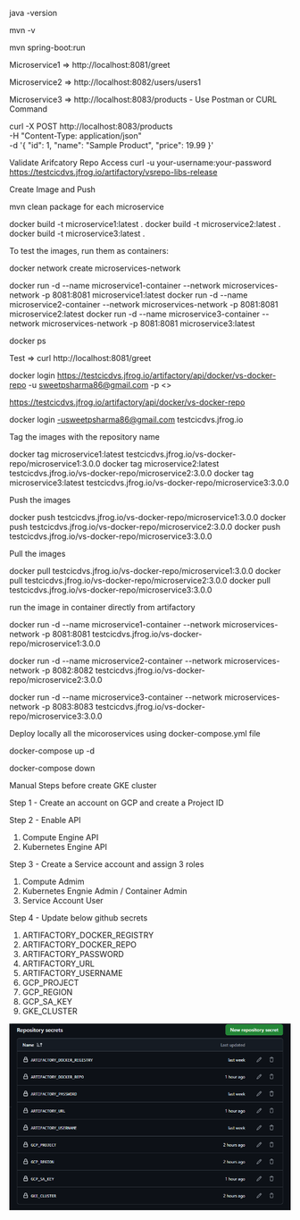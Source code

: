 java -version

mvn -v

mvn spring-boot:run

Microservice1 => http://localhost:8081/greet

Microservice2 => http://localhost:8082/users/users1

Microservice3 => http://localhost:8083/products - Use Postman or CURL Command 

curl -X POST http://localhost:8083/products \
-H "Content-Type: application/json" \
-d '{
  "id": 1,
  "name": "Sample Product",
  "price": 19.99
}'


Validate Arifcatory Repo Access 
curl -u your-username:your-password https://testcicdvs.jfrog.io/artifactory/vsrepo-libs-release

Create Image and Push 

mvn clean package for each microservice

docker build -t microservice1:latest .
docker build -t microservice2:latest .
docker build -t microservice3:latest .

To test the images, run them as containers:

docker network create microservices-network

docker run -d --name microservice1-container --network microservices-network -p 8081:8081 microservice1:latest
docker run -d --name microservice2-container --network microservices-network -p 8081:8081 microservice2:latest
docker run -d --name microservice3-container --network microservices-network -p 8081:8081 microservice3:latest



docker ps

Test => curl http://localhost:8081/greet


docker login https://testcicdvs.jfrog.io/artifactory/api/docker/vs-docker-repo -u sweetpsharma86@gmail.com -p <<Password>>

https://testcicdvs.jfrog.io/artifactory/api/docker/vs-docker-repo

docker login -usweetpsharma86@gmail.com testcicdvs.jfrog.io

Tag the images with the repository name

docker tag microservice1:latest testcicdvs.jfrog.io/vs-docker-repo/microservice1:3.0.0
docker tag microservice2:latest testcicdvs.jfrog.io/vs-docker-repo/microservice2:3.0.0
docker tag microservice3:latest testcicdvs.jfrog.io/vs-docker-repo/microservice3:3.0.0

Push the images

docker push testcicdvs.jfrog.io/vs-docker-repo/microservice1:3.0.0
docker push testcicdvs.jfrog.io/vs-docker-repo/microservice2:3.0.0
docker push testcicdvs.jfrog.io/vs-docker-repo/microservice3:3.0.0

Pull the images

docker pull testcicdvs.jfrog.io/vs-docker-repo/microservice1:3.0.0
docker pull testcicdvs.jfrog.io/vs-docker-repo/microservice2:3.0.0
docker pull testcicdvs.jfrog.io/vs-docker-repo/microservice3:3.0.0

run the image in container directly from artifactory 

docker run -d --name microservice1-container --network microservices-network -p 8081:8081 testcicdvs.jfrog.io/vs-docker-repo/microservice1:3.0.0

docker run -d --name microservice2-container --network microservices-network -p 8082:8082 testcicdvs.jfrog.io/vs-docker-repo/microservice2:3.0.0

docker run -d --name microservice3-container --network microservices-network -p 8083:8083 testcicdvs.jfrog.io/vs-docker-repo/microservice3:3.0.0


Deploy locally all the micoroservices using docker-compose.yml file

docker-compose up -d

docker-compose down 


Manual Steps before create GKE cluster

Step 1 - Create an account on GCP and create a Project ID

Step 2 - Enable API

  1. Compute Engine API
  2. Kubernetes Engine API

Step 3 - Create a Service account and assign 3 roles

  1. Compute Admim
  2. Kubernetes Engnie Admin / Container Admin
  3. Service Account User

Step 4 - Update below github secrets

  1. ARTIFACTORY_DOCKER_REGISTRY
  2. ARTIFACTORY_DOCKER_REPO
  3. ARTIFACTORY_PASSWORD
  4. ARTIFACTORY_URL
  5. ARTIFACTORY_USERNAME
  6. GCP_PROJECT
  7. GCP_REGION
  8. GCP_SA_KEY
  9. GKE_CLUSTER


![alt text](image-1.png)